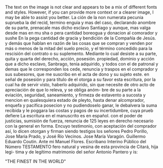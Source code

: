 The text on the image is not clear and appears to be a mix of different fonts and styles. However, if you can provide more context or a clearer image, I may be able to assist you better.
La ción de la non numerata pecunia suprueba la del recid, termino enguia y mas del caso, declarando anombre de su parte, prenacale mas dicho esclavo Santiago y aunque, mas valga desde mas en mu sha o pera cantidad boreogua y donacion al comorador y sushe
En la pega cantidad de gracia y bendición de la Compañía de Jesús.
y demás que hablan en razón de las cosas que se compran y venden por más o menos de la mitad del suelo precio, y el término concedido para la rescisión del contrato o su suplemento. Mediante lo cual desiste a su parte, quita y quarta del derecho, acción, posesión.
propiedad, dominio y acción que a dicho esclavo, Sanbrago, tenia adquirido, y todos con el de patronal y demas que le corresponden los cede, renuncia y traspos en el comprador y sus subesores, que me suscribo en el acta de dono y su sujeto este.
en señal de posesión y para título de el otorga a su favor esta escritura, por la cual ha de servir visto, haberlo adquirido, sin que necesite de otro acto de apreciación de que lo releva, y se obliga anóm- bre de su parte a la eviación, seguridad, saneamiento, y firmeza
de estavento a sucosta y mencion en qualesquiera estado de pleyto, hasta denar alcomprador, enquefa y pacifica posecion y no pudiendoselo ganar, le debalvera la suma recibida y le poggara las costas y pagos de su incertidumbre, cuya prueb defiere
La escritura en el manuscrito es en español.
con el poder de justicias, sumisión de fuerza, renuncia de 125 leyes en derecho necesario con la general en forma. Encuyo testimonio, con aceptación del comprador así, lo dicen otorgan y firman siendo testigos los señores Pedro Porillo, Jose Maria
Prado, y José Río Vecinos.
Jose María Varagón.
Guillermo Eduardo Coutin.
Ante mi Manuel Flores.
Escribano Interino Público del Número
TESTAMENTO
fero natural y vesina de esta provincia de Citará, hija legi- tima y de legítimo matrimonio del señor Antonio Pantero y
is:

"THE FINEST IN THE WORLD"